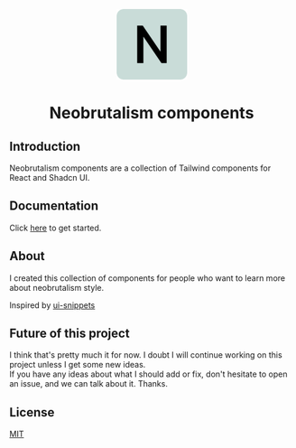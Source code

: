 <p align="center">
  <img src="public/logo.png" width="125px" alt="Logo">
</p>

<h1 align="center">Neobrutalism components</h1>

## Introduction

Neobrutalism components are a collection of Tailwind components for React and Shadcn UI.

## Documentation

Click [here](https://neobrutalism-components.vercel.app/docs) to get started.

## About 

I created this collection of components for people who want to learn more about neobrutalism style.

Inspired by [ui-snippets](https://ui.ibelick.com/)

## Future of this project

I think that's pretty much it for now. I doubt I will continue working on this project unless I get some new ideas. <br />
If you have any ideas about what I should add or fix, don't hesitate to open an issue, and we can talk about it. Thanks.

## License

[MIT](https://github.com/ekmas/neobrutalism-components/blob/main/LICENSE)
